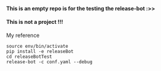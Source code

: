 #### This is an empty repo is for the testing the release-bot :>>
#### This is not a project !!!
My reference
```shell
source env/bin/activate
pip install -e releaseBot
cd releaseBotTest
release-bot -c conf.yaml --debug
```
